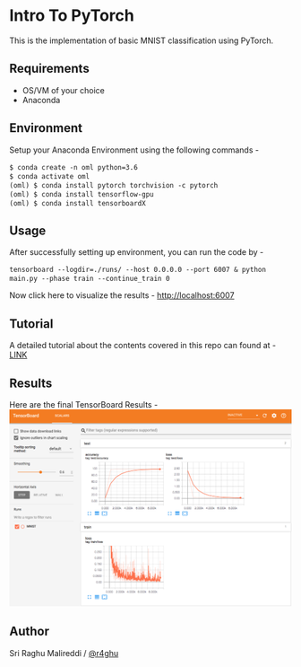 # Intro To PyTorch

This is the implementation of basic MNIST classification using PyTorch.


## Requirements

- OS/VM of your choice
- Anaconda

## Environment 

Setup your Anaconda Environment using the following commands -
```
$ conda create -n oml python=3.6
$ conda activate oml
(oml) $ conda install pytorch torchvision -c pytorch
(oml) $ conda install tensorflow-gpu
(oml) $ conda install tensorboardX
```

## Usage

After successfully setting up environment, you can run the code by - 
```
tensorboard --logdir=./runs/ --host 0.0.0.0 --port 6007 & python main.py --phase train --continue_train 0
```
Now click here to visualize the results - [http://localhost:6007](http://localhost:6007)

## Tutorial
A detailed tutorial about the contents covered in this repo can found at - [LINK](https://sriraghu.com/deeplearning/intro-to-pytorch/)

## Results

Here are the final TensorBoard Results - ![TensorBoardX](https://github.com/r4ghu/IntroToPyTorch/blob/master/content/IntroToPyTorch-TensorboardX.png)


## Author

Sri Raghu Malireddi / [@r4ghu](https://sriraghu.com)
